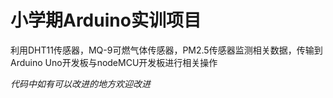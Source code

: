 # 小学期Arduino实训项目

利用DHT11传感器，MQ-9可燃气体传感器，PM2.5传感器监测相关数据，传输到Arduino Uno开发板与nodeMCU开发板进行相关操作    

*代码中如有可以改进的地方欢迎改进*
